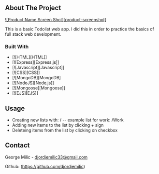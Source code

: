 

<!-- ABOUT THE PROJECT -->
## About The Project

[![Product Name Screen Shot][product-screenshot]](https://example.com)

This is a basic Todolist web app. I did this in order to practice the basics of full stack web development.


### Built With

* [![HTML][HTML]]
* [![Express][Express.js]]
* [![Javascript][Javascript]]
* [![CSS][CSS]]
* [![MongoDB][MongoDB]
* [![NodeJS][Node.js]]
* [![Mongoose][Mongoose]]
* [![EJS][EJS]]


<!-- USAGE EXAMPLES -->
## Usage

- Creating new lists with:  /     -- example list for work: /Work
- Adding new items to the list by clicking + sign
- Deleteing items from the list by clicking on checkbox



<!-- CONTACT -->
## Contact

George Milic -  djordjemilic33@gmail.com

Github: (https://github.com/djordjemilic)


